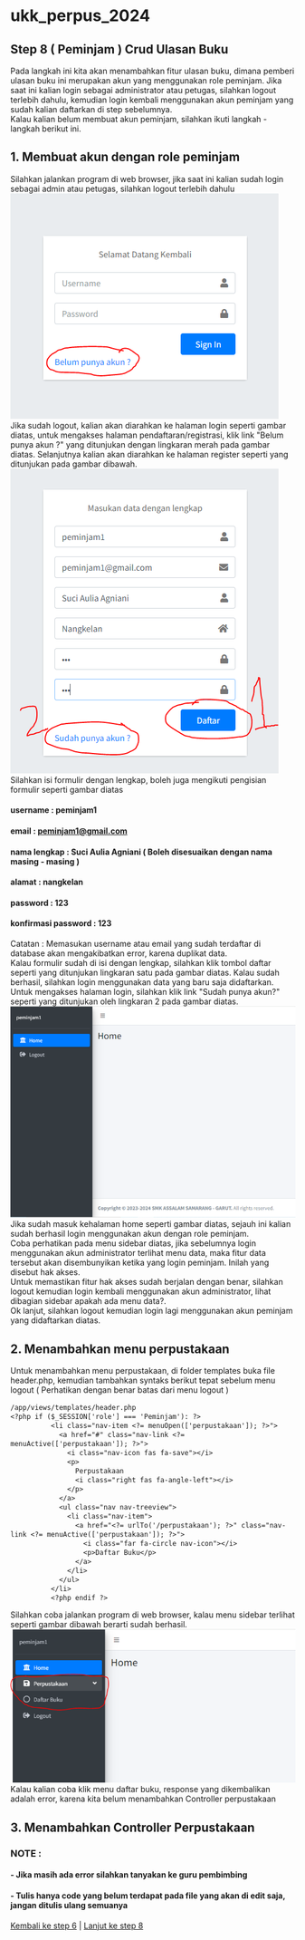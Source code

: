 # ukk_perpus_2024
## Step 8 ( Peminjam ) Crud Ulasan Buku
Pada langkah ini kita akan menambahkan fitur ulasan buku, dimana pemberi ulasan buku ini merupakan akun yang menggunakan role peminjam. Jika saat ini kalian login sebagai administrator atau petugas, silahkan logout terlebih dahulu, kemudian login kembali menggunakan akun peminjam yang sudah kalian daftarkan di step sebelumnya.<br>
Kalau kalian belum membuat akun peminjam, silahkan ikuti langkah - langkah berikut ini.
## 1. Membuat akun dengan role peminjam
Silahkan jalankan program di web browser, jika saat ini kalian sudah login sebagai admin atau petugas, silahkan logout terlebih dahulu
![](https://github.com/irawankilmer/ukk_perpus_2024/blob/step-8/img/81.PNG)<br>
Jika sudah logout, kalian akan diarahkan ke halaman login seperti gambar diatas, untuk mengakses halaman pendaftaran/registrasi, klik link "Belum punya akun ?" yang ditunjukan dengan lingkaran merah pada gambar diatas. Selanjutnya kalian akan diarahkan ke halaman register seperti yang ditunjukan pada gambar dibawah.<br>
![](https://github.com/irawankilmer/ukk_perpus_2024/blob/step-8/img/82.PNG) <br>
Silahkan isi formulir dengan lengkap, boleh juga mengikuti pengisian formulir seperti gambar diatas
#### username             : peminjam1
#### email                : peminjam1@gmail.com
#### nama lengkap         : Suci Aulia Agniani ( Boleh disesuaikan dengan nama masing - masing ) 
#### alamat               : nangkelan
#### password             : 123
#### konfirmasi password  : 123
Catatan : Memasukan username atau email yang sudah terdaftar di database akan mengakibatkan error, karena duplikat data.<br>
Kalau formulir sudah di isi dengan lengkap, silahkan klik tombol daftar seperti yang ditunjukan lingkaran satu pada gambar diatas. Kalau sudah berhasil, silahkan login menggunakan data yang baru saja didaftarkan. Untuk mengakses halaman login, silahkan klik link "Sudah punya akun?" seperti yang ditunjukan oleh lingkaran 2 pada gambar diatas.
![](https://github.com/irawankilmer/ukk_perpus_2024/blob/step-8/img/83.PNG) <br>
Jika sudah masuk kehalaman home seperti gambar diatas, sejauh ini kalian sudah berhasil login menggunakan akun dengan role peminjam.<br>
Coba perhatikan pada menu sidebar diatas, jika sebelumnya login menggunakan akun administrator terlihat menu data, maka fitur data tersebut akan disembunyikan ketika yang login peminjam. Inilah yang disebut hak akses. <br>
Untuk memastikan fitur hak akses sudah berjalan dengan benar, silahkan logout kemudian login kembali menggunakan akun administrator, lihat dibagian sidebar apakah ada menu data?.<br>
Ok lanjut, silahkan logout kemudian login lagi menggunakan akun peminjam yang didaftarkan diatas.
## 2. Menambahkan menu perpustakaan
Untuk menambahkan menu perpustakaan, di folder templates buka file header.php, kemudian tambahkan syntaks berikut tepat sebelum menu logout ( Perhatikan dengan benar batas dari menu logout ) 
```
/app/views/templates/header.php
<?php if ($_SESSION['role'] === 'Peminjam'): ?>
          <li class="nav-item <?= menuOpen(['perpustakaan']); ?>">
            <a href="#" class="nav-link <?= menuActive(['perpustakaan']); ?>">
              <i class="nav-icon fas fa-save"></i>
              <p>
                Perpustakaan
                <i class="right fas fa-angle-left"></i>
              </p>
            </a>
            <ul class="nav nav-treeview">
              <li class="nav-item">
                <a href="<?= urlTo('/perpustakaan'); ?>" class="nav-link <?= menuActive(['perpustakaan']); ?>">
                  <i class="far fa-circle nav-icon"></i>
                  <p>Daftar Buku</p>
                </a>
              </li>
            </ul>
          </li>
          <?php endif ?>
```
Silahkan coba jalankan program di web browser, kalau menu sidebar terlihat seperti gambar dibawah berarti sudah berhasil.<br>
![](https://github.com/irawankilmer/ukk_perpus_2024/blob/step-8/img/84.PNG) <br>
Kalau kalian coba klik menu daftar buku, response yang dikembalikan adalah error, karena kita belum menambahkan Controller perpustakaan
## 3. Menambahkan Controller Perpustakaan


### NOTE :
#### - Jika masih ada error silahkan tanyakan ke guru pembimbing
#### - Tulis hanya code yang belum terdapat pada file yang akan di edit saja, jangan ditulis ulang semuanya
[Kembali ke step 6](https://github.com/irawankilmer/ukk_perpus_2024/tree/step-6) | 
[Lanjut ke step 8](https://github.com/irawankilmer/ukk_perpus_2024/tree/step-8)
